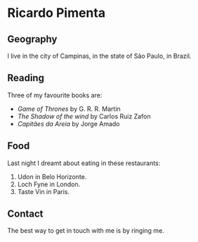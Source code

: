 # Ricardo Pimenta

## Geography

I live in the city of Campinas, in the state of São Paulo, in Brazil.

## Reading

Three of my favourite books are:

- *Game of Thrones* by G. R. R. Martin
- *The Shadow of the wind* by Carlos Ruiz Zafon 
- *Capitães da Areia* by Jorge Amado

## Food

Last night I dreamt about eating in these restaurants:

1. Udon in Belo Horizonte.
2. Loch Fyne in London.
3. Taste Vin in Paris.

## Contact

The best way to get in touch with me is by ringing me.
